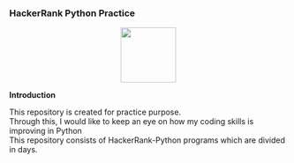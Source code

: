 ### HackerRank Python Practice
<p align="center">
<img src="https://p1.hiclipart.com/preview/742/401/98/alternative-python-icons-and-folder-icon-python-2-png-clipart.jpg" width="100" height="100">
</p>
<b>Introduction</b>
<p>This repository is created for practice purpose.<br>Through this, I would like to keep an eye on how my coding skills is improving in Python<br>This repository consists of HackerRank-Python programs which are divided in days.</p>
